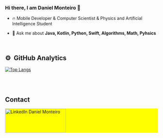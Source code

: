 ### Hi there, I am Daniel Monteiro 👋

- 🔥 Mobile Developer & Computer Scientist & Physics and Artificial Intelligence Student

- 💬 Ask me about **Java, Kotlin, Python, Swift, Algorithms, Math, Pyhsics**


<br>

## ⚙️ &nbsp;GitHub Analytics
[![Top Langs](https://github-readme-stats.vercel.app/api/top-langs/?username=DaniellSousa)](https://github.com/DaniellSousa/github-readme-stats)

<p align="left">

</p>


<br><br>

## Contact

<p align="left" style="background:yellow">
<a href="https://www.linkedin.com/in/daniel-monteiro-a62492105/" target="_blank">
	<img src="https://s2.glbimg.com/gJ2WZWBdrrGX0DgpAH7WuQY8k_I=/0x0:640x233/984x0/smart/filters:strip_icc()/i.s3.glbimg.com/v1/AUTH_08fbf48bc0524877943fe86e43087e7a/internal_photos/bs/2021/a/J/MmkRyqTCA7AD3DSz5DYA/2011-05-18-linkedin-logo-1.jpg" alt="LinkedIn Daniel Monteiro" style="width: 200px; height: 80px;" />
</a>
</p>